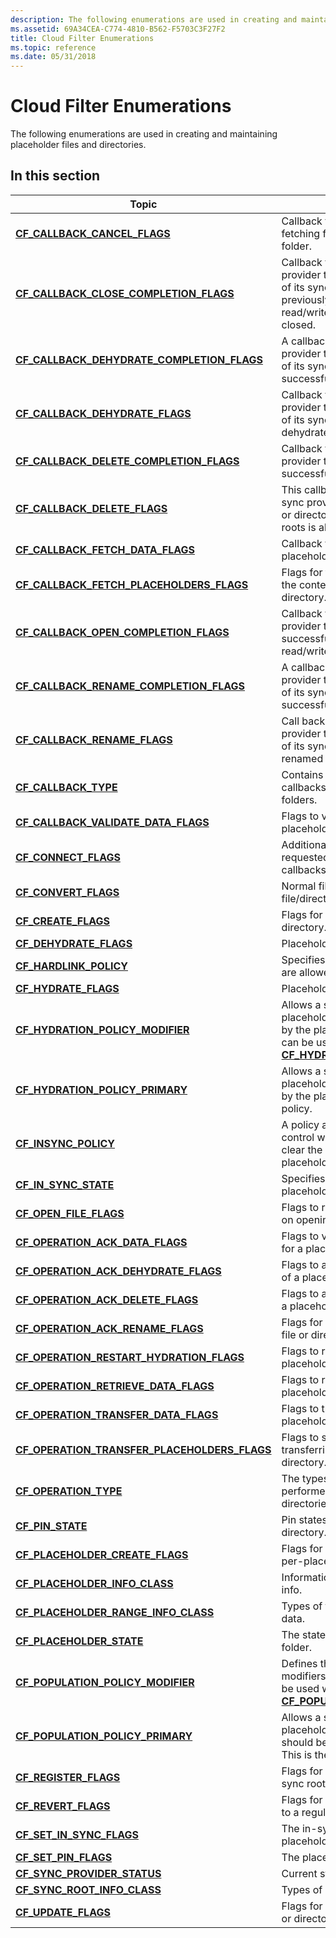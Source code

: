 ```yaml
---
description: The following enumerations are used in creating and maintaining placeholder files and directories.
ms.assetid: 69A34CEA-C774-4810-B562-F5703C3F27F2
title: Cloud Filter Enumerations
ms.topic: reference
ms.date: 05/31/2018
---
```


# Cloud Filter Enumerations

The following enumerations are used in creating and maintaining placeholder files and directories.

## In this section



| Topic                                                                                                            | Description                                                                                                                                                                                                                                     |
|------------------------------------------------------------------------------------------------------------------|-------------------------------------------------------------------------------------------------------------------------------------------------------------------------------------------------------------------------------------------------|
| [**CF\_CALLBACK\_CANCEL\_FLAGS**](/windows/desktop/api/cfapi/ne-cfapi-cf_callback_cancel_flags)<br/>                                  | Callback flags for canceling data fetching for a placeholder file or folder.<br/>                                                                                                                                                         |
| [**CF\_CALLBACK\_CLOSE\_COMPLETION\_FLAGS**](/windows/desktop/api/cfapi/ne-cfapi-cf_callback_close_completion_flags)<br/>             | Callback flags for notifying a sync provider that a placeholder under one of its sync roots that has been previously opened for read/write/delete access is now closed. <br/>                                                             |
| [**CF\_CALLBACK\_DEHYDRATE\_COMPLETION\_FLAGS**](/windows/desktop/api/cfapi/ne-cfapi-cf_callback_dehydrate_completion_flags)<br/>     | A callback flag to inform the sync provider that a placeholder under one of its sync roots has been successfully dehydrated.<br/>                                                                                                         |
| [**CF\_CALLBACK\_DEHYDRATE\_FLAGS**](/windows/desktop/api/cfapi/ne-cfapi-cf_callback_dehydrate_flags)<br/>                            | Callback flags for notifying a sync provider that a placeholder under one of its sync root is going to be dehydrated.<br/>                                                                                                                |
| [**CF\_CALLBACK\_DELETE\_COMPLETION\_FLAGS**](/windows/desktop/api/cfapi/ne-cfapi-cf_callback_delete_completion_flags)<br/>           | Callback flags for notifying a sync provider that a placeholder was successfully deleted.<br/>                                                                                                                                            |
| [**CF\_CALLBACK\_DELETE\_FLAGS**](/windows/desktop/api/cfapi/ne-cfapi-cf_callback_delete_flags)<br/>                                  | This callback is used to inform the sync provider that a placeholder file or directory under one of its sync roots is about to be deleted.<br/>                                                                                           |
| [**CF\_CALLBACK\_FETCH\_DATA\_FLAGS**](/windows/desktop/api/cfapi/ne-cfapi-cf_callback_fetch_data_flags)<br/>                         | Callback flags for fetching data for a placeholder file or folder.<br/>                                                                                                                                                                   |
| [**CF\_CALLBACK\_FETCH\_PLACEHOLDERS\_FLAGS**](/windows/desktop/api/cfapi/ne-cfapi-cf_callback_fetch_placeholders_flags)<br/>         | Flags for fetching information about the content of a placeholder file or directory.<br/>                                                                                                                                                 |
| [**CF\_CALLBACK\_OPEN\_COMPLETION\_FLAGS**](/windows/desktop/api/cfapi/ne-cfapi-cf_callback_open_completion_flags)<br/>               | Callback flags for notifying a sync provider that a placeholder was successfully opened for read/write/delete access.<br/>                                                                                                                |
| [**CF\_CALLBACK\_RENAME\_COMPLETION\_FLAGS**](/windows/desktop/api/cfapi/ne-cfapi-cf_callback_rename_completion_flags)<br/>           | A callback flag to inform the sync provider that a placeholder under one of its sync roots has been successfully renamed.<br/>                                                                                                            |
| [**CF\_CALLBACK\_RENAME\_FLAGS**](/windows/desktop/api/cfapi/ne-cfapi-cf_callback_rename_flags)<br/>                                  | Call back flags to inform the sync provider that a placeholder under one of its sync roots is about to be renamed or moved.<br/>                                                                                                          |
| [**CF\_CALLBACK\_TYPE**](/windows/desktop/api/cfapi/ne-cfapi-cf_callback_type)<br/>                                                   | Contains the various types of callbacks used on placeholder files or folders.<br/>                                                                                                                                                        |
| [**CF\_CALLBACK\_VALIDATE\_DATA\_FLAGS**](/windows/desktop/api/cfapi/ne-cfapi-cf_callback_validate_data_flags)<br/>                   | Flags to validate the data of a placeholder file or directory.<br/>                                                                                                                                                                       |
| [**CF\_CONNECT\_FLAGS**](/windows/desktop/api/cfapi/ne-cfapi-cf_connect_flags)<br/>                                                   | Additional information that can be requested by a sync provider when its callbacks are invoked.<br/>                                                                                                                                      |
| [**CF\_CONVERT\_FLAGS**](/windows/desktop/api/cfapi/ne-cfapi-cf_convert_flags)<br/>                                                   | Normal file/directory to placeholder file/directory conversion flags.<br/>                                                                                                                                                                |
| [**CF\_CREATE\_FLAGS**](/windows/desktop/api/cfapi/ne-cfapi-cf_create_flags)<br/>                                                     | Flags for creating a placeholder file or directory.<br/>                                                                                                                                                                                  |
| [**CF\_DEHYDRATE\_FLAGS**](/windows/desktop/api/cfapi/ne-cfapi-cf_dehydrate_flags)<br/>                                               | Placeholder dehydration flags.<br/>                                                                                                                                                                                                       |
| [**CF\_HARDLINK\_POLICY**](/windows/desktop/api/cfapi/ne-cfapi-cf_hardlink_policy)<br/>                                               | Specifies whether or not hard links are allowed on placeholder files.<br/>                                                                                                                                                                |
| [**CF\_HYDRATE\_FLAGS**](/windows/desktop/api/cfapi/ne-cfapi-cf_hydrate_flags)<br/>                                                   | Placeholder data hydration flags.<br/>                                                                                                                                                                                                    |
| [**CF\_HYDRATION\_POLICY\_MODIFIER**](/windows/desktop/api/cfapi/ne-cfapi-cf_hydration_policy_modifier)<br/>                          | Allows a sync provider to control how placeholder files should be hydrated by the platform. This is a modifier that can be used with the primary policy: [**CF\_HYDRATION\_POLICY\_PRIMARY**](/windows/desktop/api/cfapi/ne-cfapi-cf_hydration_policy_primary).<br/> |
| [**CF\_HYDRATION\_POLICY\_PRIMARY**](/windows/desktop/api/cfapi/ne-cfapi-cf_hydration_policy_primary)<br/>                            | Allows a sync provider to control how placeholder files should be hydrated by the platform. This is the primary policy.<br/>                                                                                                              |
| [**CF\_INSYNC\_POLICY**](/windows/desktop/api/cfapi/ne-cfapi-cf_insync_policy)<br/>                                                   | A policy allowing a sync provider to control when the platform should clear the in-sync state on a placeholder file or directory.<br/>                                                                                                    |
| [**CF\_IN\_SYNC\_STATE**](/windows/desktop/api/cfapi/ne-cfapi-cf_in_sync_state)<br/>                                                  | Specifies the in-sync state for placeholder files and folders.<br/>                                                                                                                                                                       |
| [**CF\_OPEN\_FILE\_FLAGS**](/windows/desktop/api/cfapi/ne-cfapi-cf_open_file_flags)<br/>                                              | Flags to request various permissions on opening a file.<br/>                                                                                                                                                                              |
| [**CF\_OPERATION\_ACK\_DATA\_FLAGS**](/windows/desktop/api/cfapi/ne-cfapi-cf_operation_ack_data_flags)<br/>                           | Flags to verify and acknowledge data for a placeholder file or folder.<br/>                                                                                                                                                               |
| [**CF\_OPERATION\_ACK\_DEHYDRATE\_FLAGS**](/windows/desktop/api/cfapi/ne-cfapi-cf_operation_ack_dehydrate_flags)<br/>                 | Flags to acknowledge the dehydration of a placeholder file or directory.<br/>                                                                                                                                                             |
| [**CF\_OPERATION\_ACK\_DELETE\_FLAGS**](/windows/desktop/api/cfapi/ne-cfapi-cf_operation_ack_delete_flags)<br/>                       | Flags to acknowledge the deletion of a placeholder file or directory.<br/>                                                                                                                                                                |
| [**CF\_OPERATION\_ACK\_RENAME\_FLAGS**](/windows/desktop/api/cfapi/ne-cfapi-cf_operation_ack_rename_flags)<br/>                       | Flags for acknowledging placeholder file or directory renaming.<br/>                                                                                                                                                                      |
| [**CF\_OPERATION\_RESTART\_HYDRATION\_FLAGS**](/windows/desktop/api/cfapi/ne-cfapi-cf_operation_restart_hydration_flags)<br/>         | Flags to restart data hydration on a placeholder file or folder.<br/>                                                                                                                                                                     |
| [**CF\_OPERATION\_RETRIEVE\_DATA\_FLAGS**](/windows/desktop/api/cfapi/ne-cfapi-cf_operation_retrieve_data_flags)<br/>                 | Flags to retrieve data for a placeholder file or folder.<br/>                                                                                                                                                                             |
| [**CF\_OPERATION\_TRANSFER\_DATA\_FLAGS**](/windows/desktop/api/cfapi/ne-cfapi-cf_operation_transfer_data_flags)<br/>                 | Flags to transfer data to hydrate a placeholder file or folder.<br/>                                                                                                                                                                      |
| [**CF\_OPERATION\_TRANSFER\_PLACEHOLDERS\_FLAGS**](/windows/desktop/api/cfapi/ne-cfapi-cf_operation_transfer_placeholders_flags)<br/> | Flags to specify the behavior when transferring a placeholder file or directory.<br/>                                                                                                                                                     |
| [**CF\_OPERATION\_TYPE**](/windows/desktop/api/cfapi/ne-cfapi-cf_operation_type)<br/>                                                 | The types of operations that can be performed on placeholder files and directories.<br/>                                                                                                                                                  |
| [**CF\_PIN\_STATE**](/windows/desktop/api/cfapi/ne-cfapi-cf_pin_state)<br/>                                                           | Pin states of a placeholder file or directory.<br/>                                                                                                                                                                                       |
| [**CF\_PLACEHOLDER\_CREATE\_FLAGS**](/windows/desktop/api/cfapi/ne-cfapi-cf_placeholder_create_flags)<br/>                            | Flags for creating a placeholder on a per-placeholder basis.<br/>                                                                                                                                                                         |
| [**CF\_PLACEHOLDER\_INFO\_CLASS**](/windows/desktop/api/cfapi/ne-cfapi-cf_placeholder_info_class)<br/>                                | Information classes for placeholder info.<br/>                                                                                                                                                                                            |
| [**CF\_PLACEHOLDER\_RANGE\_INFO\_CLASS**](/windows/desktop/api/cfapi/ne-cfapi-cf_placeholder_range_info_class)<br/>                  | Types of the range of placeholder file data.<br/>                                                                                                                                                                                         |
| [**CF\_PLACEHOLDER\_STATE**](/windows/desktop/api/cfapi/ne-cfapi-cf_placeholder_state)<br/>                                           | The state of a placeholder file or folder.<br/>                                                                                                                                                                                           |
| [**CF\_POPULATION\_POLICY\_MODIFIER**](/windows/desktop/api/cfapi/ne-cfapi-cf_population_policy_modifier)<br/>                        | Defines the population policy modifiers. This is a modifier that can be used with the primary policy: [**CF\_POPULATION\_POLICY\_PRIMARY**](/windows/desktop/api/cfapi/ne-cfapi-cf_population_policy_primary).<br/>                                                  |
| [**CF\_POPULATION\_POLICY\_PRIMARY**](/windows/desktop/api/cfapi/ne-cfapi-cf_population_policy_primary)<br/>                          | Allows a sync provider to control how placeholder directories and files should be created by the platform. This is the primary policy.<br/>                                                                                               |
| [**CF\_REGISTER\_FLAGS**](/windows/desktop/api/cfapi/ne-cfapi-cf_register_flags)<br/>                                                 | Flags for registering and updating a sync root.<br/>                                                                                                                                                                                      |
| [**CF\_REVERT\_FLAGS**](/windows/desktop/api/cfapi/ne-cfapi-cf_revert_flags)<br/>                                                     | Flags for reverting a placeholder file to a regular file.<br/>                                                                                                                                                                            |
| [**CF\_SET\_IN\_SYNC\_FLAGS**](/windows/desktop/api/cfapi/ne-cfapi-cf_set_in_sync_flags)<br/>                                         | The in-sync state flags for placeholder files and folders.<br/>                                                                                                                                                                           |
| [**CF\_SET\_PIN\_FLAGS**](/windows/desktop/api/cfapi/ne-cfapi-cf_set_pin_flags)<br/>                                                  | The placeholder pin flags.<br/>                                                                                                                                                                                                           |
| [**CF\_SYNC\_PROVIDER\_STATUS**](/windows/desktop/api/cfapi/ne-cfapi-cf_sync_provider_status)<br/>                                    | Current status of a sync provider.<br/>                                                                                                                                                                                                   |
| [**CF\_SYNC\_ROOT\_INFO\_CLASS**](/windows/desktop/api/cfapi/ne-cfapi-cf_sync_root_info_class)<br/>                                   | Types of sync root information.<br/>                                                                                                                                                                                                      |
| [**CF\_UPDATE\_FLAGS**](/windows/desktop/api/cfapi/ne-cfapi-cf_update_flags)<br/>                                                     | Flags for updating a placeholder file or directory.<br/>                                                                                                                                                                                  |



 

 


